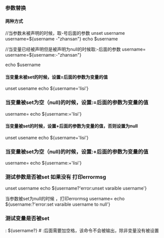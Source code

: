 ### 参数替换
#### 两种方式
//当参数未被声明的时候，取-号后面的参数
unset username
username=${username -"zhansan"}
echo $username

//当变量已经被声明但是被声明为null的时候取:-后面的参数
username=
username=${username:-"zhansan"}

echo $username


#### 当变量未被set的时候，设置=后面的参数为变量的值
unset usename 
echo ${username='lisi'}

### 当变量被set为空（null)的时候，设置:=后面的参数为变量的值
username=
echo ${username:='lisi'}

#### 当变量被set的时候，设置+后面的参数为变量的值，否则设置为null
unset usename 
echo ${username+'lisi'}

### 当变量被set为空（null)的时候，设置:+后面的参数为变量的值
username=
echo ${username:+'lisi'}


### 测试参数是否被set 如果没有 打印errormsg
unset username
echo ${username?'error:unset varaible username'}


当参数被set为null的时候 ，打印errormsg
username=
echo ${username:?'error:set  varaible   username to null'}

### 测试变量是否被set
: ${username?} # :后面需要加空格，该命令不会被输出，除非变量没有被设置

